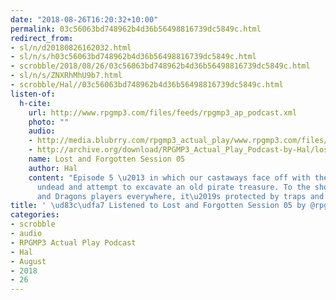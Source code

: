 ```yaml
---
date: "2018-08-26T16:20:32+10:00"
permalink: 03c56063bd748962b4d36b56498816739dc5849c.html
redirect_from:
- sl/n/d20180826162032.html
- sl/n/s/h03c56063bd748962b4d36b56498816739dc5849c.html
- scrobble/2018/08/26/03c56063bd748962b4d36b56498816739dc5849c.html
- sl/n/s/ZNXRhMhU9b7.html
- scrobble/Hal//03c56063bd748962b4d36b56498816739dc5849c.html
listen-of:
  h-cite:
    url: http://www.rpgmp3.com/files/feeds/rpgmp3_ap_podcast.xml
    photo: ""
    audio:
    - http://media.blubrry.com/rpgmp3_actual_play/www.rpgmp3.com/files/game_recordings/Sugar_Fuelled_Gamers/lost_and_forgotten_session_05.mp3
    - http://archive.org/download/RPGMP3_Actual_Play_Podcast-by-Hal/lost_and_forgotten_session_05.mp3
    name: Lost and Forgotten Session 05
    author: Hal
    content: "Episode 5 \u2013 in which our castaways face off with the island\u2019s
      undead and attempt to excavate an old pirate treasure. To the shock of Dungeons
      and Dragons players everywhere, it\u2019s protected by traps and monsters."
title: ' \ud83c\udfa7 Listened to Lost and Forgotten Session 05 by @rpgmp3 From #RPGMP3ActualPlayPodcast'
categories:
- scrobble
- audio
- RPGMP3 Actual Play Podcast
- Hal
- August
- 2018
- 26
---
```

